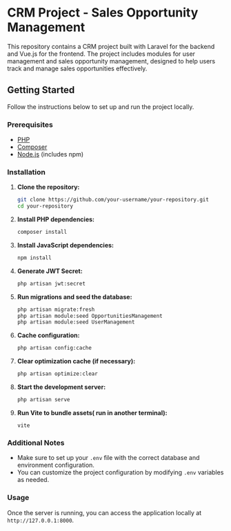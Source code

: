 # CRM Project - Sales Opportunity Management

This repository contains a CRM project built with Laravel for the backend and Vue.js for the frontend. The project includes modules for user management and sales opportunity management, designed to help users track and manage sales opportunities effectively.

## Getting Started

Follow the instructions below to set up and run the project locally.

### Prerequisites

- [PHP](https://www.php.net/downloads)
- [Composer](https://getcomposer.org/download/)
- [Node.js](https://nodejs.org/) (includes npm)

### Installation

1. **Clone the repository:**
   ```bash
   git clone https://github.com/your-username/your-repository.git
   cd your-repository
   ```

2. **Install PHP dependencies:**
   ```bash
   composer install
   ```

3. **Install JavaScript dependencies:**
   ```bash
   npm install
   ```

4. **Generate JWT Secret:**
   ```bash
   php artisan jwt:secret
   ```

5. **Run migrations and seed the database:**
   ```bash
   php artisan migrate:fresh
   php artisan module:seed OpportunitiesManagement
   php artisan module:seed UserManagement
   ```

6. **Cache configuration:**
   ```bash
   php artisan config:cache
   ```

7. **Clear optimization cache (if necessary):**
   ```bash
   php artisan optimize:clear
   ```

8. **Start the development server:**
   ```bash
   php artisan serve
   ```

9. **Run Vite to bundle assets( run in another terminal):**
   ```
   vite
   ```

### Additional Notes

- Make sure to set up your `.env` file with the correct database and environment configuration.
- You can customize the project configuration by modifying `.env` variables as needed.

### Usage

Once the server is running, you can access the application locally at `http://127.0.0.1:8000`.
